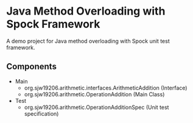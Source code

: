 # Java Method Overloading with Spock Framework
A demo project for Java method overloading with Spock unit test framework.

## Components
+ Main
  - org.sjw19206.arithmetic.interfaces.ArithmeticAddition (Interface)
  - org.sjw19206.arithmetic.OperationAddition (Main Class)
+ Test
  - org.sjw19206.arithmetic.OperationAdditionSpec (Unit test specification)
